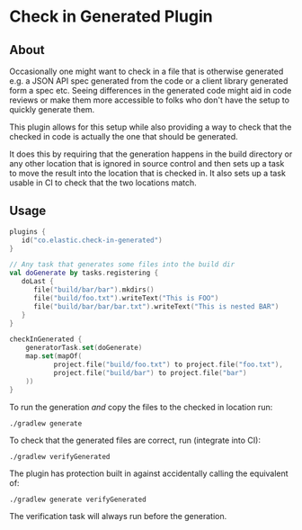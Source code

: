 Check in Generated Plugin 
=========================

About
-----

Occasionally one might want to check in a file that is otherwise generated e.g. a JSON API spec generated from the code
or a client library generated form a spec etc. Seeing differences in the generated code might aid in code reviews or 
make them more accessible to folks who don't have the setup to quickly generate them. 

This plugin allows for this setup while also providing a way to check that the checked in code is actually the one that 
should be generated.

It does this by requiring that the generation happens in the build directory or any other location that is ignored in 
source control and then sets up a task to move the result into the location that is checked in. It also sets up a task 
usable in CI to check that the two locations match.

Usage
------

```kotlin
plugins {
   id("co.elastic.check-in-generated")
}

// Any task that generates some files into the build dir
val doGenerate by tasks.registering {
   doLast {
      file("build/bar/bar").mkdirs()
      file("build/foo.txt").writeText("This is FOO")
      file("build/bar/bar/bar.txt").writeText("This is nested BAR")
   }
}

checkInGenerated {
    generatorTask.set(doGenerate)
    map.set(mapOf(
           project.file("build/foo.txt") to project.file("foo.txt"),
           project.file("build/bar") to project.file("bar")
    ))
}
```

To run the generation _and_ copy the files to the checked in location run:
```shell
./gradlew generate
```

To check that the generated files are correct, run (integrate into CI):
```shell
./gradlew verifyGenerated
```

The plugin has protection built in against accidentally calling the equivalent of:
```shell
./gradlew generate verifyGenerated
```
The verification task will always run before the generation.